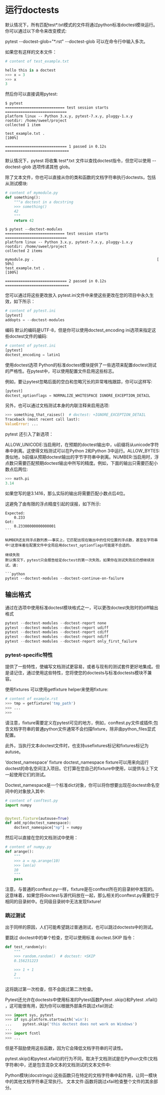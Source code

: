# 运行doctests
默认情况下，所有匹配​test*.txt​模式的文件将通过python标准​doctest​模块运行。你可以通过以下命令来改变模式:

pytest --doctest-glob="*.rst"
--doctest-glob 可以在命令行中输入多次。

如果您有这样的文本文件：
```python
# content of test_example.txt

hello this is a doctest
>>> x = 3
>>> x
3
```
然后你可以直接调用pytest:
```shell
$ pytest
=========================== test session starts ============================
platform linux -- Python 3.x.y, pytest-7.x.y, pluggy-1.x.y
rootdir: /home/sweet/project
collected 1 item

test_example.txt .                                                   [100%]

============================ 1 passed in 0.12s =============================
```
默认情况下，pytest 将收集 ​test*.txt​ 文件以查找 ​doctest指令，但您可以使用 ​--doctest-glob​ 选项传递其他 glob。

除了文本文件，你也可以直接从你的类和函数的文档字符串执行​doctests​，包括从测试模块:
```python
# content of mymodule.py
def something():
    """a doctest in a docstring
    >>> something()
    42
    """
    return 42
```
```shell
$ pytest --doctest-modules
=========================== test session starts ============================
platform linux -- Python 3.x.y, pytest-7.x.y, pluggy-1.x.y
rootdir: /home/sweet/project
collected 2 items

mymodule.py .                                                        [ 50%]
test_example.txt .                                                   [100%]

============================ 2 passed in 0.12s =============================
```
您可以通过将这些更改放入 ​pytest.ini​ 文件中来使这些更改在您的项目中永久生效，如下所示：
```python
# content of pytest.ini
[pytest]
addopts = --doctest-modules
```
编码
默认的编码是​UTF-8​，但是你可以使用​doctest_encoding ini​选项来指定这些​doctest​文件的编码:
```python
# content of pytest.ini
[pytest]
doctest_encoding = latin1
```
使用doctest选项
Python的标准​doctest​模块提供了一些选项来配置​doctest​测试的严格性。在pytest中，可以使用配置文件启用这些标志。

例如，要让pytest忽略后面的空白和忽略冗长的异常堆栈跟踪，你可以这样写:
```python
[pytest]
doctest_optionflags = NORMALIZE_WHITESPACE IGNORE_EXCEPTION_DETAIL
```
另外，也可以通过文档测试本身的内联注释来启用选项:
```python
>>> something_that_raises()  # doctest: +IGNORE_EXCEPTION_DETAIL
Traceback (most recent call last):
ValueError: ...
```

pytest 还引入了新选项：

​ALLOW_UNICODE​:当启用时，在预期的doctest输出中，​u​前缀将从unicode字符串中剥离。这使得文档测试可以在Python 2和Python 3中运行。
​ALLOW_BYTES​:类似地，​b​前缀从预期doctest输出的字节字符串中剥离。
​NUMBER​:当启用时，浮点数只需要匹配预期​doctest​输出中所写的精度。例如，下面的输出只需要匹配小数点后两位:

```python
>>> math.pi
3.14
```

如果您写的是3.1416，那么实际的输出将需要匹配小数点后4位。

这避免了由有限的浮点精度引起的误报，如下所示:
```shell
Expected:
    0.233
Got:
    0.23300000000000001
```​

NUMBER​还支持浮点数列表——事实上，它匹配出现在输出中的任何位置的浮点数，甚至在字符串中!这意味着在配置文件中全局启用​doctest_optionflags​可能是不合适的。

继续失败
默认情况下，pytest只会报告给定​doctest​的第一次失败。如果你在测试失败后仍想继续测试，请:

```python
pytest --doctest-modules --doctest-continue-on-failure
```

## 输出格式
通过在选项中使用标准​doctest​模块格式之一，可以更改​doctest​失败时的diff输出格式
```python
pytest --doctest-modules --doctest-report none
pytest --doctest-modules --doctest-report udiff
pytest --doctest-modules --doctest-report cdiff
pytest --doctest-modules --doctest-report ndiff
pytest --doctest-modules --doctest-report only_first_failure
```

### pytest-specific特性
提供了一些特性，使编写文档测试更容易，或者与现有的测试套件更好地集成。但是请记住，通过使用这些特性，您将使您的​doctests​与标准​doctests​模块不兼容。

使用fixtures
可以使用​getfixture​ helper来使用​fixture​:
```python
# content of example.rst
>>> tmp = getfixture('tmp_path')
>>> ...
>>>
```

请注意，​fixture​需要定义在pytest可见的地方，例如，​conftest.py​文件或插件;包含文档字符串的普通python文件通常不会扫描​fixture​，除非由​python_files​显式配置。

此外，当执行文本​doctest​文件时，也支持​usefixtures​标记和​fixtures​标记为​autuse​。

‘doctest_namespace’ fixture
​doctest_namespace fixture​可以用来向运行​doctest​的命名空间注入项目。它打算在您自己的​fixture​中使用，以提供与上下文一起使用它们的测试。

​Doctest_namespace​是一个标准​dict​对象，你可以将你想要出现在​doctest​命名空间中的对象放入其中:
```python
# content of conftest.py
import numpy


@pytest.fixture(autouse=True)
def add_np(doctest_namespace):
    doctest_namespace["np"] = numpy
```

然后可以直接在您的文档测试中使用：
```python
# content of numpy.py
def arange():
    """
    >>> a = np.arange(10)
    >>> len(a)
    10
    """
    pass
```
注意，与普通的​conftest.py​一样，​fixture​是在​conftest​所在的目录树中发现的。这意味着，如果您将​doctest​与源代码放在一起，那么相关的​conftest.py​需要位于相同的目录树中。在同级目录树中无法发现​fixture!

### 跳过测试
出于同样的原因，人们可能希望跳过普通测试，也可以跳过 ​doctests中的测试。

要跳过 ​doctest中的单个检查，您可以使用标准 ​doctest.SKIP​ 指令：
```python
def test_random(y):
    """
    >>> random.random()  # doctest: +SKIP
    0.156231223

    >>> 1 + 1
    2
    """
```
这将跳过第一次检查，但不会跳过第二次检查。

Pytest还允许在​doctests​中使用标准的Pytest函数​Pytest .skip()​和​Pytest .xfail()​，这可能很有用，因为你可以根据外部条件跳过​xfail​测试:
```python
>>> import sys, pytest
>>> if sys.platform.startswith('win'):
...     pytest.skip('this doctest does not work on Windows')
...
>>> import fcntl
>>> ...
```
但是不鼓励使用这些函数，因为它会降低文档字符串的可读性。

​pytest.skip()​和​pytest.xfail()​的行为不同，取决于文档测试是在Python文件(文档字符串)中，还是包含混杂文本的文档测试的文本文件中:

Python模块(​docstrings​):这些函数只在特定的文档字符串中起作用，让同一模块中的其他文档字符串正常执行。
文本文件:函数将跳过​xfail​检查整个文件的其余部分。